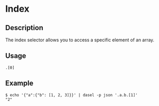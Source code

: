 # Index

## Description

The index selector allows you to access a specific element of an array.

## Usage

```shell
.[0]
```

## Example

```shell
$ echo '{"a":{"b": [1, 2, 3]}}' | dasel -p json '.a.b.[1]'
"2"
```
